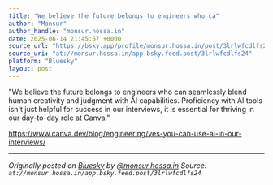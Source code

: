 ```yaml
---
title: "We believe the future belongs to engineers who ca"
author: "Monsur"
author_handle: "monsur.hossa.in"
date: 2025-06-14 21:45:57 +0000
source_url: "https://bsky.app/profile/monsur.hossa.in/post/3lrlwfcdlfs24"
source_uri: "at://monsur.hossa.in/app.bsky.feed.post/3lrlwfcdlfs24"
platform: "Bluesky"
layout: post
---
```


"We believe the future belongs to engineers who can seamlessly blend human creativity and judgment with AI capabilities. Proficiency with AI tools isn't just helpful for success in our interviews, it is essential for thriving in our day-to-day role at Canva."

https://www.canva.dev/blog/engineering/yes-you-can-use-ai-in-our-interviews/

<!--more-->

---

*Originally posted on [Bluesky](https://bsky.app/profile/monsur.hossa.in/post/3lrlwfcdlfs24) by [@monsur.hossa.in](https://bsky.app/profile/monsur.hossa.in)*
*Source: `at://monsur.hossa.in/app.bsky.feed.post/3lrlwfcdlfs24`*
